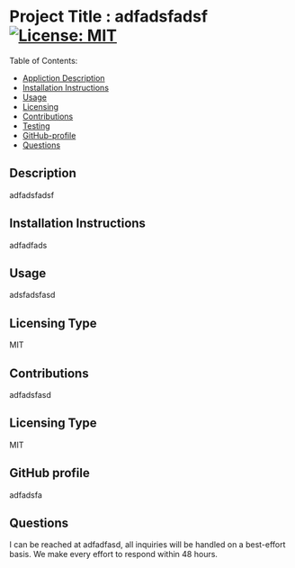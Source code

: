 

Project Title :  adfadsfadsf                     [![License: MIT](https://img.shields.io/badge/License-MIT-yellow.svg)](https://opensource.org/licenses/MIT)             
=================================

Table of Contents: 

- [Appliction Description](#description)
- [Installation Instructions](#installation-instuctions)
- [Usage](usage)
- [Licensing](#licensing-type)
- [Contributions](#contribution)
- [Testing](#testing)
- [GitHub-profile](#github-profile)
- [Questions](#questions)

## Description
adfadsfadsf 

## Installation Instructions
adfadfads

## Usage 
adsfadsfasd 

## Licensing Type  
MIT

## Contributions
adfadsfasd

## Licensing Type 
MIT

## GitHub profile
adfadsfa

## Questions
I can be reached at adfadfasd, all inquiries will be handled on a best-effort basis.  We make every effort
to respond within 48 hours. 
